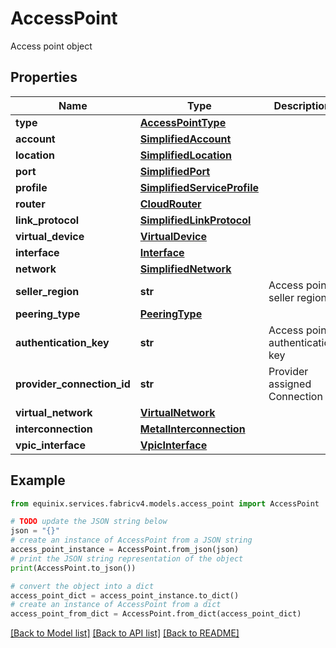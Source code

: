 # AccessPoint

Access point object

## Properties

Name | Type | Description | Notes
------------ | ------------- | ------------- | -------------
**type** | [**AccessPointType**](AccessPointType.md) |  | [optional] 
**account** | [**SimplifiedAccount**](SimplifiedAccount.md) |  | [optional] 
**location** | [**SimplifiedLocation**](SimplifiedLocation.md) |  | [optional] 
**port** | [**SimplifiedPort**](SimplifiedPort.md) |  | [optional] 
**profile** | [**SimplifiedServiceProfile**](SimplifiedServiceProfile.md) |  | [optional] 
**router** | [**CloudRouter**](CloudRouter.md) |  | [optional] 
**link_protocol** | [**SimplifiedLinkProtocol**](SimplifiedLinkProtocol.md) |  | [optional] 
**virtual_device** | [**VirtualDevice**](VirtualDevice.md) |  | [optional] 
**interface** | [**Interface**](Interface.md) |  | [optional] 
**network** | [**SimplifiedNetwork**](SimplifiedNetwork.md) |  | [optional] 
**seller_region** | **str** | Access point seller region | [optional] 
**peering_type** | [**PeeringType**](PeeringType.md) |  | [optional] 
**authentication_key** | **str** | Access point authentication key | [optional] 
**provider_connection_id** | **str** | Provider assigned Connection Id | [optional] 
**virtual_network** | [**VirtualNetwork**](VirtualNetwork.md) |  | [optional] 
**interconnection** | [**MetalInterconnection**](MetalInterconnection.md) |  | [optional] 
**vpic_interface** | [**VpicInterface**](VpicInterface.md) |  | [optional] 

## Example

```python
from equinix.services.fabricv4.models.access_point import AccessPoint

# TODO update the JSON string below
json = "{}"
# create an instance of AccessPoint from a JSON string
access_point_instance = AccessPoint.from_json(json)
# print the JSON string representation of the object
print(AccessPoint.to_json())

# convert the object into a dict
access_point_dict = access_point_instance.to_dict()
# create an instance of AccessPoint from a dict
access_point_from_dict = AccessPoint.from_dict(access_point_dict)
```
[[Back to Model list]](../README.md#documentation-for-models) [[Back to API list]](../README.md#documentation-for-api-endpoints) [[Back to README]](../README.md)


